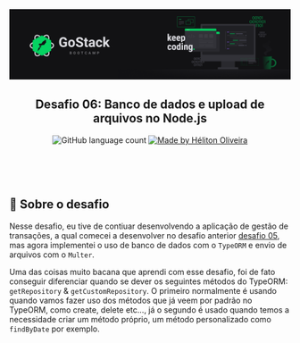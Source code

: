 <img src="./.github/banner.png">

<h2 align="center">Desafio 06: Banco de dados e upload de arquivos no Node.js</h2>

<p align="center">
  <img alt="GitHub language count" src="https://img.shields.io/github/languages/count/helitonoliveiraa/desafio-typeorm-upload?color=%23#04d361">

  <a href="https://www.linkedin.com/in/helitonoliveira/">
    <img alt="Made by Héliton Oliveira" src="https://img.shields.io/badge/made%20by-Héliton Oliveira-%23#04d361">
  </a>
</p>

<br />
<br />
<br />

## :memo: **Sobre o desafio**

Nesse desafio, eu tive de contiuar desenvolvendo a aplicação de gestão de transações, a qual comecei a desenvolver no desafio anterior [desafio 05](https://github.com/helitonoliveiraa/desafio-fundamentos-node), mas agora implementei o uso de banco de dados com o `TypeORM` e envio de arquivos com o `Multer`.

Uma das coisas muito bacana que aprendi com esse desafio, foi de fato conseguir diferenciar quando se dever os seguintes métodos do TypeORM: `getRepository` & `getCustomRepository`. O primeiro normalmente é usando quando vamos fazer uso dos métodos que já veem por padrão no TypeORM, como create, delete etc..., já o segundo é usado quando temos a necessidade criar um método próprio, um método personalizado como `findByDate` por exemplo.



